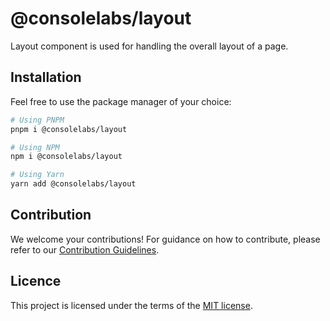 # @consolelabs/layout

Layout component is used for handling the overall layout of a page.

## Installation

Feel free to use the package manager of your choice:

```sh
# Using PNPM
pnpm i @consolelabs/layout

# Using NPM
npm i @consolelabs/layout

# Using Yarn
yarn add @consolelabs/layout
```

## Contribution

We welcome your contributions! For guidance on how to contribute, please refer
to our [Contribution Guidelines](/CONTRIBUTING.md).

## Licence

This project is licensed under the terms of the
[MIT license](https://choosealicense.com/licenses/mit/).
